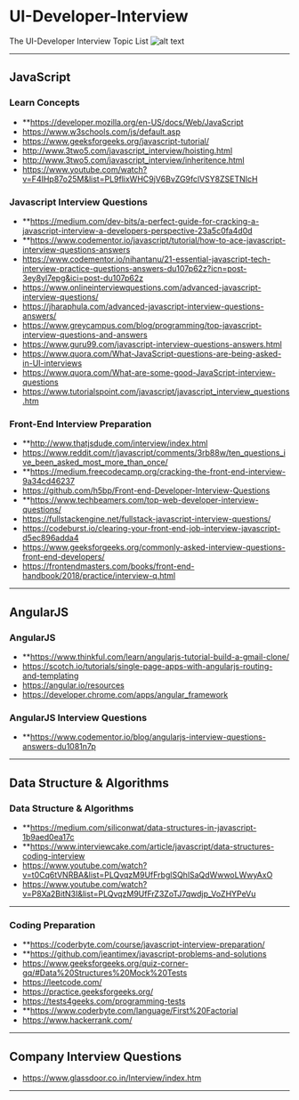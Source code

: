 # UI-Developer-Interview

The UI-Developer Interview Topic List
![alt text](https://cdn-images-1.medium.com/max/1600/1*GYPX0lTSBmon6ibovulEHQ.jpeg "The Interview List")

***

## JavaScript ##
### Learn Concepts ###
* **https://developer.mozilla.org/en-US/docs/Web/JavaScript
* https://www.w3schools.com/js/default.asp
* https://www.geeksforgeeks.org/javascript-tutorial/
* http://www.3two5.com/javascript_interview/hoisting.html
* http://www.3two5.com/javascript_interview/inheritence.html
* https://www.youtube.com/watch?v=F4IHp87o25M&list=PL9flixWHC9jV6BvZG9fclVSY8ZSETNIcH

### Javascript Interview Questions ###
* **https://medium.com/dev-bits/a-perfect-guide-for-cracking-a-javascript-interview-a-developers-perspective-23a5c0fa4d0d
* **https://www.codementor.io/javascript/tutorial/how-to-ace-javascript-interview-questions-answers
* https://www.codementor.io/nihantanu/21-essential-javascript-tech-interview-practice-questions-answers-du107p62z?icn=post-3ey8yl7epg&ici=post-du107p62z
* https://www.onlineinterviewquestions.com/advanced-javascript-interview-questions/
* https://jharaphula.com/advanced-javascript-interview-questions-answers/
* https://www.greycampus.com/blog/programming/top-javascript-interview-questions-and-answers
* https://www.guru99.com/javascript-interview-questions-answers.html
* https://www.quora.com/What-JavaScript-questions-are-being-asked-in-UI-interviews
* https://www.quora.com/What-are-some-good-JavaScript-interview-questions
* https://www.tutorialspoint.com/javascript/javascript_interview_questions.htm

### Front-End Interview Preparation ###
* **http://www.thatjsdude.com/interview/index.html
* https://www.reddit.com/r/javascript/comments/3rb88w/ten_questions_ive_been_asked_most_more_than_once/
* **https://medium.freecodecamp.org/cracking-the-front-end-interview-9a34cd46237
* https://github.com/h5bp/Front-end-Developer-Interview-Questions
* **https://www.techbeamers.com/top-web-developer-interview-questions/
* https://fullstackengine.net/fullstack-javascript-interview-questions/
* https://codeburst.io/clearing-your-front-end-job-interview-javascript-d5ec896adda4
* https://www.geeksforgeeks.org/commonly-asked-interview-questions-front-end-developers/
* https://frontendmasters.com/books/front-end-handbook/2018/practice/interview-q.html

***

## AngularJS ##
### AngularJS ###
* **https://www.thinkful.com/learn/angularjs-tutorial-build-a-gmail-clone/
* https://scotch.io/tutorials/single-page-apps-with-angularjs-routing-and-templating
* https://angular.io/resources
* https://developer.chrome.com/apps/angular_framework

### AngularJS Interview Questions ###
* **https://www.codementor.io/blog/angularjs-interview-questions-answers-du1081n7p

***

## Data Structure & Algorithms ##
### Data Structure & Algorithms ###
* **https://medium.com/siliconwat/data-structures-in-javascript-1b9aed0ea17c
* **https://www.interviewcake.com/article/javascript/data-structures-coding-interview
* https://www.youtube.com/watch?v=t0Cq6tVNRBA&list=PLQvqzM9UfFrbglSQhlSaQdWwwoLWwyAxO
* https://www.youtube.com/watch?v=P8Xa2BitN3I&list=PLQvqzM9UfFrZ3ZoTJ7qwdjp_VoZHYPeVu

***

### Coding Preparation ###
* **https://coderbyte.com/course/javascript-interview-preparation/
* **https://github.com/jeantimex/javascript-problems-and-solutions
* https://www.geeksforgeeks.org/quiz-corner-gq/#Data%20Structures%20Mock%20Tests
* https://leetcode.com/
* https://practice.geeksforgeeks.org/
* https://tests4geeks.com/programming-tests
* **https://www.coderbyte.com/language/First%20Factorial
* https://www.hackerrank.com/

***

## Company Interview Questions ##
* https://www.glassdoor.co.in/Interview/index.htm

***
